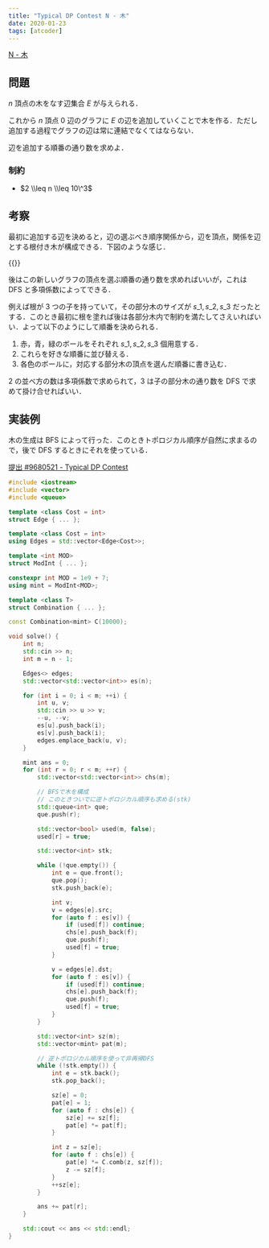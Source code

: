 ```yaml
---
title: "Typical DP Contest N - 木"
date: 2020-01-23
tags: [atcoder]
---
```


[N - 木](https://atcoder.jp/contests/tdpc/tasks/tdpc_tree)

## 問題

$n$ 頂点の木をなす辺集合 $E$ が与えられる．

これから $n$ 頂点 $0$ 辺のグラフに $E$ の辺を追加していくことで木を作る．ただし追加する過程でグラフの辺は常に連結でなくてはならない．

辺を追加する順番の通り数を求めよ．

### 制約

- $2 \\leq n \\leq 10\^3$

## 考察

最初に追加する辺を決めると，辺の選ぶべき順序関係から，辺を頂点，関係を辺とする根付き木が構成できる．下図のような感じ．

{{<image src="1.jpg" alt="">}}

後はこの新しいグラフの頂点を選ぶ順番の通り数を求めればいいが，これは DFS と多項係数によってできる．

例えば根が 3 つの子を持っていて，その部分木のサイズが $s\_1, s\_2, s\_3$ だったとする．このとき最初に根を塗れば後は各部分木内で制約を満たしてさえいればいい．よって以下のようにして順番を決められる．

1. 赤，青，緑のボールをそれぞれ $s\_1, s\_2, s\_3$ 個用意する．
2. これらを好きな順番に並び替える．
3. 各色のボールに，対応する部分木の頂点を選んだ順番に書き込む．

2 の並べ方の数は多項係数で求められて，3 は子の部分木の通り数を DFS で求めて掛け合せればいい．

## 実装例

木の生成は BFS によって行った．このときトポロジカル順序が自然に求まるので，後で DFS するときにそれを使っている．

[提出 #9680521 - Typical DP Contest](https://atcoder.jp/contests/tdpc/submissions/9680521)

```cpp
#include <iostream>
#include <vector>
#include <queue>

template <class Cost = int>
struct Edge { ... };

template <class Cost = int>
using Edges = std::vector<Edge<Cost>>;

template <int MOD>
struct ModInt { ... };

constexpr int MOD = 1e9 + 7;
using mint = ModInt<MOD>;

template <class T>
struct Combination { ... };

const Combination<mint> C(10000);

void solve() {
    int n;
    std::cin >> n;
    int m = n - 1;

    Edges<> edges;
    std::vector<std::vector<int>> es(n);

    for (int i = 0; i < m; ++i) {
        int u, v;
        std::cin >> u >> v;
        --u, --v;
        es[u].push_back(i);
        es[v].push_back(i);
        edges.emplace_back(u, v);
    }

    mint ans = 0;
    for (int r = 0; r < m; ++r) {
        std::vector<std::vector<int>> chs(m);

        // BFSで木を構成
        // このときついでに逆トポロジカル順序も求める(stk)
        std::queue<int> que;
        que.push(r);

        std::vector<bool> used(m, false);
        used[r] = true;

        std::vector<int> stk;

        while (!que.empty()) {
            int e = que.front();
            que.pop();
            stk.push_back(e);

            int v;
            v = edges[e].src;
            for (auto f : es[v]) {
                if (used[f]) continue;
                chs[e].push_back(f);
                que.push(f);
                used[f] = true;
            }

            v = edges[e].dst;
            for (auto f : es[v]) {
                if (used[f]) continue;
                chs[e].push_back(f);
                que.push(f);
                used[f] = true;
            }
        }

        std::vector<int> sz(m);
        std::vector<mint> pat(m);

        // 逆トポロジカル順序を使って非再帰DFS
        while (!stk.empty()) {
            int e = stk.back();
            stk.pop_back();

            sz[e] = 0;
            pat[e] = 1;
            for (auto f : chs[e]) {
                sz[e] += sz[f];
                pat[e] *= pat[f];
            }

            int z = sz[e];
            for (auto f : chs[e]) {
                pat[e] *= C.comb(z, sz[f]);
                z -= sz[f];
            }
            ++sz[e];
        }

        ans += pat[r];
    }

    std::cout << ans << std::endl;
}
```

